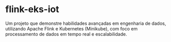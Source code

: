 # flink-eks-iot
Um projeto que demonstre habilidades avançadas em engenharia de dados, utilizando Apache Flink e Kubernetes (Minikube), com foco em processamento de dados em tempo real e escalabilidade.
